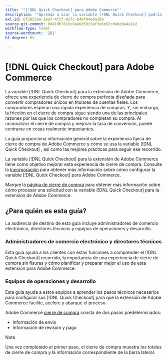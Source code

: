 ```yaml
---
title: '"[!DNL Quick Checkout] para Adobe Commerce"'
description: '"Aprenda a usar la variable [!DNL Quick Checkout] podría beneficiar a su instancia de Adobe Commerce y cómo incorporar y configurar correctamente la extensión."'
exl-id: 6f205568-18af-4f2f-827c-b46f04e0a10a
source-git-commit: 9841db7616c8aa6d5bc5af3e6e92c0abe9a4a1e2
workflow-type: tm+mt
source-wordcount: '281'
ht-degree: 0%

---
```


# [!DNL Quick Checkout] para Adobe Commerce

La variable [!DNL Quick Checkout] para la extensión de Adobe Commerce, ofrece una experiencia de cierre de compra perfecta diseñada para convertir compradores únicos en titulares de cuentas fieles. Los compradores esperan una rápida experiencia de compras. Y, sin embargo, la fricción en el cierre de compra sigue siendo una de las principales razones por las que los compradores no completan su compra. Al racionalizar el cierre de compra y mejorar la tasa de conversión, puede centrarse en cosas realmente impactantes.

La guía proporciona información general sobre la experiencia típica de cierre de compra de Adobe Commerce y cómo se usa la variable [!DNL Quick Checkout] , así como las mejores prácticas para seguir ese recorrido.

La variable [!DNL Quick Checkout] para la extensión de Adobe Commerce tiene como objetivo mejorar esta experiencia de cierre de compra. Consulte la [Incorporación](../quick-checkout/onboarding.md) para obtener más información sobre cómo configurar la variable [!DNL Quick Checkout] para Adobe Commerce.

Marque la [página de cierre de compra](../quick-checkout/checkout-page.md) para obtener más información sobre cómo procesar una solicitud con la variable [!DNL Quick Checkout] para la extensión de Adobe Commerce.

## ¿Para quién es esta guía?

La audiencia de destino de esta guía incluye administradores de comercio electrónico, directores técnicos y equipos de operaciones y desarrollo.

### Administradores de comercio electrónico y directores técnicos

Esta guía ayuda a los clientes con estas funciones a comprender el [!DNL Quick Checkout] recorrido, la importancia de una experiencia de cierre de compra sin fisuras y cómo planificar y preparar mejor el uso de esta extensión para Adobe Commerce.

### Equipos de operaciones y desarrollo

Esta guía ayuda a estos equipos a aprender los pasos técnicos necesarios para configurar sus [!DNL Quick Checkout] para que la extensión de Adobe Commerce facilite, acelere y abarque el proceso.

Adobe Commerce [cierre de compra](https://glossary.magento.com/checkout) consta de dos pasos predeterminados:

- Información de envío
- Información de revisión y pago

>[!NOTE]
>
> Una vez completado el primer paso, el cierre de compra muestra los totales de cierre de compra y la información correspondiente de la barra lateral.
